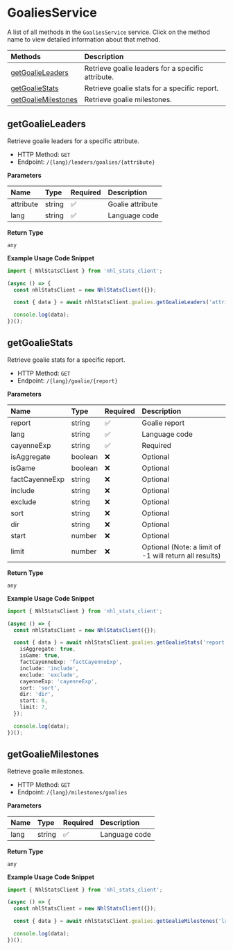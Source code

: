 # GoaliesService

A list of all methods in the `GoaliesService` service. Click on the method name to view detailed information about that method.

| Methods                                     | Description                                       |
| :------------------------------------------ | :------------------------------------------------ |
| [getGoalieLeaders](#getgoalieleaders)       | Retrieve goalie leaders for a specific attribute. |
| [getGoalieStats](#getgoaliestats)           | Retrieve goalie stats for a specific report.      |
| [getGoalieMilestones](#getgoaliemilestones) | Retrieve goalie milestones.                       |

## getGoalieLeaders

Retrieve goalie leaders for a specific attribute.

- HTTP Method: `GET`
- Endpoint: `/{lang}/leaders/goalies/{attribute}`

**Parameters**

| Name      | Type   | Required | Description      |
| :-------- | :----- | :------- | :--------------- |
| attribute | string | ✅       | Goalie attribute |
| lang      | string | ✅       | Language code    |

**Return Type**

`any`

**Example Usage Code Snippet**

```typescript
import { NhlStatsClient } from 'nhl_stats_client';

(async () => {
  const nhlStatsClient = new NhlStatsClient({});

  const { data } = await nhlStatsClient.goalies.getGoalieLeaders('attribute', 'lang');

  console.log(data);
})();
```

## getGoalieStats

Retrieve goalie stats for a specific report.

- HTTP Method: `GET`
- Endpoint: `/{lang}/goalie/{report}`

**Parameters**

| Name           | Type    | Required | Description                                            |
| :------------- | :------ | :------- | :----------------------------------------------------- |
| report         | string  | ✅       | Goalie report                                          |
| lang           | string  | ✅       | Language code                                          |
| cayenneExp     | string  | ✅       | Required                                               |
| isAggregate    | boolean | ❌       | Optional                                               |
| isGame         | boolean | ❌       | Optional                                               |
| factCayenneExp | string  | ❌       | Optional                                               |
| include        | string  | ❌       | Optional                                               |
| exclude        | string  | ❌       | Optional                                               |
| sort           | string  | ❌       | Optional                                               |
| dir            | string  | ❌       | Optional                                               |
| start          | number  | ❌       | Optional                                               |
| limit          | number  | ❌       | Optional (Note: a limit of -1 will return all results) |

**Return Type**

`any`

**Example Usage Code Snippet**

```typescript
import { NhlStatsClient } from 'nhl_stats_client';

(async () => {
  const nhlStatsClient = new NhlStatsClient({});

  const { data } = await nhlStatsClient.goalies.getGoalieStats('report', 'lang', {
    isAggregate: true,
    isGame: true,
    factCayenneExp: 'factCayenneExp',
    include: 'include',
    exclude: 'exclude',
    cayenneExp: 'cayenneExp',
    sort: 'sort',
    dir: 'dir',
    start: 6,
    limit: 7,
  });

  console.log(data);
})();
```

## getGoalieMilestones

Retrieve goalie milestones.

- HTTP Method: `GET`
- Endpoint: `/{lang}/milestones/goalies`

**Parameters**

| Name | Type   | Required | Description   |
| :--- | :----- | :------- | :------------ |
| lang | string | ✅       | Language code |

**Return Type**

`any`

**Example Usage Code Snippet**

```typescript
import { NhlStatsClient } from 'nhl_stats_client';

(async () => {
  const nhlStatsClient = new NhlStatsClient({});

  const { data } = await nhlStatsClient.goalies.getGoalieMilestones('lang');

  console.log(data);
})();
```

<!-- This file was generated by liblab | https://liblab.com/ -->
